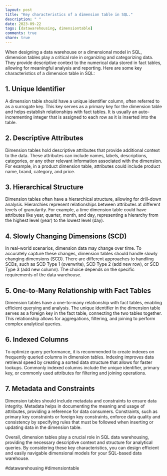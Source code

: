 ```yaml
---
layout: post
title: "Key characteristics of a dimension table in SQL."
description: " "
date: 2023-09-22
tags: [datawarehousing, dimensiontable]
comments: true
share: true
---
```


When designing a data warehouse or a dimensional model in SQL, dimension tables play a critical role in organizing and categorizing data. They provide descriptive context to the numerical data stored in fact tables, allowing for meaningful analysis and reporting. Here are some key characteristics of a dimension table in SQL:

## 1. Unique Identifier
A dimension table should have a unique identifier column, often referred to as a surrogate key. This key serves as a primary key for the dimension table and helps establish relationships with fact tables. It is usually an auto-incrementing integer that is assigned to each row as it is inserted into the table.

## 2. Descriptive Attributes
Dimension tables hold descriptive attributes that provide additional context to the data. These attributes can include names, labels, descriptions, categories, or any other relevant information associated with the dimension. For example, in a product dimension table, attributes could include product name, brand, category, and price.

## 3. Hierarchical Structure
Dimension tables often have a hierarchical structure, allowing for drill-down analysis. Hierarchies represent relationships between attributes at different levels of granularity. For example, a time dimension table could have attributes like year, quarter, month, and day, representing a hierarchy from the highest level (year) to the lowest level (day). 

## 4. Slowly Changing Dimensions (SCD)
In real-world scenarios, dimension data may change over time. To accurately capture these changes, dimension tables should handle slowly changing dimensions (SCD). There are different approaches to handling SCDs, such as SCD Type 1 (overwrite), SCD Type 2 (add new row), or SCD Type 3 (add new column). The choice depends on the specific requirements of the data warehouse.

## 5. One-to-Many Relationship with Fact Tables
Dimension tables have a one-to-many relationship with fact tables, enabling efficient querying and analysis. The unique identifier in the dimension table serves as a foreign key in the fact table, connecting the two tables together. This relationship allows for aggregations, filtering, and joining to perform complex analytical queries.

## 6. Indexed Columns
To optimize query performance, it is recommended to create indexes on frequently queried columns in dimension tables. Indexing improves data retrieval speed by creating a sorted data structure that allows for faster lookups. Commonly indexed columns include the unique identifier, primary key, or commonly used attributes for filtering and joining operations.

## 7. Metadata and Constraints
Dimension tables should include metadata and constraints to ensure data integrity. Metadata helps in documenting the meaning and usage of attributes, providing a reference for data consumers. Constraints, such as primary key constraints or foreign key constraints, enforce data quality and consistency by specifying rules that must be followed when inserting or updating data in the dimension table.

Overall, dimension tables play a crucial role in SQL data warehousing, providing the necessary descriptive context and structure for analytical queries. By considering these key characteristics, you can design efficient and easily navigable dimensional models for your SQL-based data warehouse.

#datawarehousing #dimensiontable
